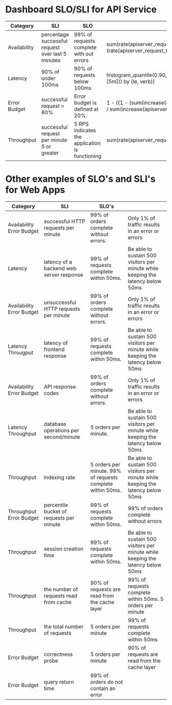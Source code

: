 # Dashboard SLO/SLI for API Service

| Category     | SLI      | SLO                                                                | Query                                       |
|--------------|----------|--------------------------------------------------------------------|---------------------------------------------|
| Availability |    percentage successful request over last 5 minutes | 99% of requests complete with out errors |sum(rate(apiserver_request_total{job="apiserver",code!~"5.."}[5m]))/sum (rate(apiserver_request_total{job="apiserver"}[5m])) |
| Latency| 90% of under 100ms | 90% of requests below 100ms | histogram_quantile(0.90,sum(rate(apiserver_request_duration_seconds_bucket{job="apiserver"}[5m])) by (le, verb)) | 
| Error Budget | successful request > 80%  | Error budget is defined at 20%.|1 - ((1 - (sum(increase(apiserver_request_total{job="apiserver", code="200"}[5m])) by (verb)) / sum(increase(apiserver_request_total{job="apiserver"}[5m])) by (verb)) / (1 - .80)) |
| Throughput   |   successful request per minute 5 or greater  | 5 RPS indicates the application is functioning | sum(rate(apiserver_request_total{job="apiserver",code=~"2.."}[5m])) |


# Other examples of SLO's and SLI's for Web Apps

| Category     | SLI      | SLO's                                                              |   |
|--------------|----------|--------------------------------------------------------------------|---|
| Availability Error Budget |  successful HTTP requests per minute | 99% of orders complete without errors.| Only 1% of traffic results in an error or errors |
| Latency |  latency of a backend web server response |99% of requests complete within 50ms. | Be able to sustain 500 visitors per minute while keeping the latency below 50ms |
| Availability Error Budget |  unsuccessful HTTP requests per minute | 99% of orders complete without errors. | Only 1% of traffic results in an error or errors |
| Latency Througput |  latency of frontend response | 99% of requests complete within 50ms. | Be able to sustain 500 visitors per minute while keeping the latency below 50ms |
| Availability Error Budget |  API response codes | 99% of orders complete without errors. | Only 1% of traffic results in an error or errors |
| Latency Throughput |  database operations per second/minute | 5 orders per minute.| Be able to sustain 500 visitors per minute while keeping the latency below 50ms|
| Throughput |  indexing rate | 5 orders per minute.  99% of requests complete within 50ms. |  Be able to sustain 500 visitors per minute while keeping the latency below 50ms |
| Throughput Error Budget |  percentile bucket of requests per minute | 99% of requests complete within 50ms. | 99% of orders complete without errors |
| Throughput|  session creation time | 99% of requests complete within 50ms. | Be able to sustain 500 visitors per minute while keeping the latency below 50ms |
| Throughput |  the number of requests read from cache |90% of requests are read from the cache layer | 99% of requests complete within 50ms. 5 orders per minute |
| Throughput |  the total number of requests | 5 orders per minute | 99% of requests complete within 50ms|99% of orders complete without errors. Be able to sustain 500 visitors per minute while keeping the latency below 50ms|
|Error Budget |  correctness probe| 5 orders per minute | 90% of requests are read from the cache layer |
| Error  Budget |  query return time | 99% of orders do not contain an error | | |
